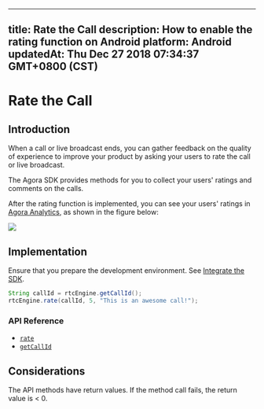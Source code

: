 
---
title: Rate the Call
description: How to enable the rating function on Android
platform: Android
updatedAt: Thu Dec 27 2018 07:34:37 GMT+0800 (CST)
---
# Rate the Call
## Introduction

When a call or live broadcast ends, you can gather feedback on the quality of experience to improve your product by asking your users to rate the call or live broadcast.

The Agora SDK provides methods for you to collect your users' ratings and comments on the calls.

After the rating function is implemented, you can see your users' ratings in [Agora Analytics](../../en/Voice/aa_guide.md), as shown in the figure below:

![](https://web-cdn.agora.io/docs-files/1545801217929)

## Implementation
Ensure that you prepare the development environment. See [Integrate the SDK](../../en/Voice/android_audio.md).

```java
String callId = rtcEngine.getCallId();
rtcEngine.rate(callId, 5, "This is an awesome call!");
```

### API Reference

- [`rate`](https://docs.agora.io/en/Voice/API%20Reference/java/classio_1_1agora_1_1rtc_1_1_rtc_engine.html#ab7083355af531cc43d455024bd1f7662)
- [`getCallId`](https://docs.agora.io/en/Voice/API%20Reference/java/classio_1_1agora_1_1rtc_1_1_rtc_engine.html#aa4d80e8de0e8ae4d2fd3f153945d289f)

## Considerations

The API methods have return values. If the method call fails, the return value is < 0.
